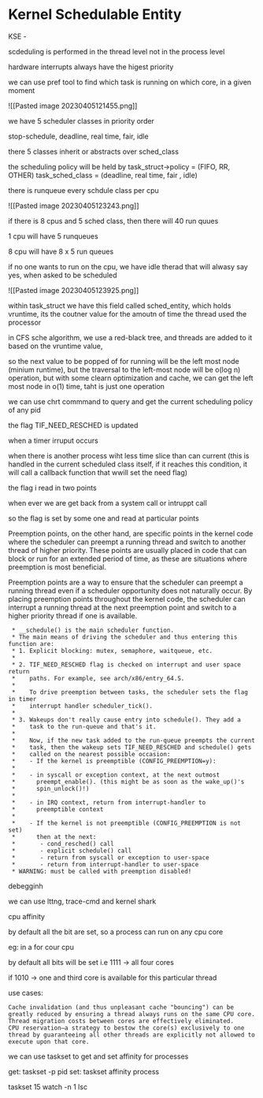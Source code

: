 
# Kernel Schedulable Entity

KSE - 

scdeduling is performed in the thread level not in the process level

hardware interrupts always have the higest priority

we can use pref tool to find which task is running on which core, in a given moment

![[Pasted image 20230405121455.png]]

we have 5 scheduler classes in priority order

stop-schedule,
deadline,
real time,
fair,
idle

there 5 classes inherit or abstracts over sched_class

the scheduling policy will be held by 
task_struct->policy = (FIFO, RR, OTHER)
task_sched_class = (deadline, real time, fair , idle)

there is runqueue every schdule class per cpu

![[Pasted image 20230405123243.png]]


if there is 8 cpus and 5 sched class, then there will 40 run quues

1 cpu will have 5 runqueues

8 cpu will have 8 x 5 run queues



if no one wants to run on the cpu, we have idle therad that will  alwasy say yes, when asked to be scheduled

![[Pasted image 20230405123925.png]]


within task_struct we have this field called sched_entity, which holds vruntime, its the coutner value for the amoutn of time the thread used the processor

in CFS sche algorithm, we use a red-black tree, and threads are added to it based on the vruntime value, 

so the next value to be popped of for running will be the left most node (minium runtime), but the traversal to the left-most node will be o(log n) operation, but with some clearn optimization and cache, we can get the left most node in o(1) time, taht is just one operation


we can use chrt commmand to query and get the current scheduling policy of any pid

the flag TIF_NEED_RESCHED is updated

when a timer irruput occurs 

when there is another process wiht less time slice than can current (this is handled in the current scheduled class itself, if it reaches this condition, it will call a callback function that wwill set the need flag)

the flag i read in two points

when ever we are get back from a system call or intruppt call

so the flag is set by some one and read at particular points

Preemption points, on the other hand, are specific points in the kernel code where the scheduler can preempt a running thread and switch to another thread of higher priority. These points are usually placed in code that can block or run for an extended period of time, as these are situations where preemption is most beneficial.

Preemption points are a way to ensure that the scheduler can preempt a running thread even if a scheduler opportunity does not naturally occur. By placing preemption points throughout the kernel code, the scheduler can interrupt a running thread at the next preemption point and switch to a higher priority thread if one is available.


```
 * __schedule() is the main scheduler function.
 * The main means of driving the scheduler and thus entering this function are:
 * 1. Explicit blocking: mutex, semaphore, waitqueue, etc.
 *
 * 2. TIF_NEED_RESCHED flag is checked on interrupt and user space return
 *    paths. For example, see arch/x86/entry_64.S.
 *
 *    To drive preemption between tasks, the scheduler sets the flag in timer
 *    interrupt handler scheduler_tick().
 *
 * 3. Wakeups don't really cause entry into schedule(). They add a
 *    task to the run-queue and that's it.
 *
 *    Now, if the new task added to the run-queue preempts the current
 *    task, then the wakeup sets TIF_NEED_RESCHED and schedule() gets
 *    called on the nearest possible occasion:
 *    - If the kernel is preemptible (CONFIG_PREEMPTION=y):
 *
 *    - in syscall or exception context, at the next outmost
 *      preempt_enable(). (this might be as soon as the wake_up()'s
 *      spin_unlock()!)
 *
 *    - in IRQ context, return from interrupt-handler to
 *      preemptible context
 *
 *    - If the kernel is not preemptible (CONFIG_PREEMPTION is not set)
 *      then at the next:
 *       - cond_resched() call
 *       - explicit schedule() call
 *       - return from syscall or exception to user-space
 *       - return from interrupt-handler to user-space
 * WARNING: must be called with preemption disabled!
```



debegginh

we can use lttng, trace-cmd and kernel shark



cpu affinity

by default all the bit are set, so a process can run on any cpu core


eg: in a for cour cpu

by default all bits will be set i.e 1111 -> all four cores

if 1010 -> one and third core is available for this particular thread

use cases:


    Cache invalidation (and thus unpleasant cache "bouncing") can be greatly reduced by ensuring a thread always runs on the same CPU core.
    Thread migration costs between cores are effectively eliminated.
    CPU reservation—a strategy to bestow the core(s) exclusively to one thread by guaranteeing all other threads are explicitly not allowed to execute upon that core.



we can use taskset to get and set affinity for processes


get: taskset -p pid
set: taskset affinity process

taskset 15 watch -n 1 lsc